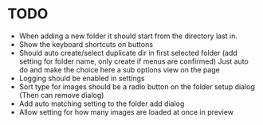 ﻿# TODO 
- When adding a new folder it should start from the directory last in.
- Show the keyboard shortcuts on buttons
- Should auto create/select duplicate dir in first selected folder (add setting for folder name, only create if menus are confirmed) Just auto do and make the choice here a sub options view on the page
- Logging should be enabled in settings
- Sort type for images should be a radio button on the folder setup dialog (Then can remove dialog)
- Add auto matching setting to the folder add dialog
- Allow setting for how many images are loaded at once in preview